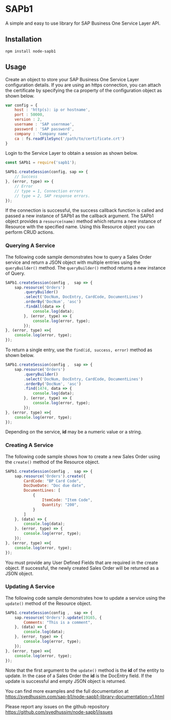 # SAPb1
A simple and easy to use library for SAP Business One Service Layer API.

## Installation

```
npm install node-sapb1
```
## Usage
Create an object to store your SAP Business One Service Layer configuration details. If you are using an https connection, you can attach the certificate by specifying the ca property of the configuration object as shown below.

```js
var config = {
    host : 'http(s): ip or hostname',
    port : 50000,
    version : 2,
    username : 'SAP usernmae',
    password : 'SAP password',
    company : 'Company name',
    ca : fs.readFileSync('/path/to/certificate.crt')
}
```

Login to the Service Layer to obtain a session as shown below.

```js
const SAPb1 = require('sapb1');

SAPb1.createSession(config, sap => {
    // Success 
}, (error, type) => {
    // Error
    // type = 1, Connection errors
    // type = 2, SAP response errors.
});
```

If the connection is successful, the success callback function is called and passed a new instance of SAPb1 as the callback argument. The SAPb1 object provides a `resource(name)` method which returns a new instance of Resource with the specified name. Using this Resource object you can perform CRUD actions.

### Querying A Service

The following code sample demonstrates how to query a Sales Order service and return a JSON object with multiple entries using the `queryBuilder()` method. The `queryBuilder()` method returns a new instance of Query.

```js
SAPb1.createSession(config ,  sap => {
    sap.resource('Orders')
        .queryBuilder()
        .select('DocNum, DocEntry, CardCode, DocumentLines')
        .orderBy('DocNum', 'asc')
        .findAll(data => {
            console.log(data);
        }, (error, type) => {
            console.log(error, type);
        });
}, (error, type) =>{
    console.log(error, type);
});
```
To return a single entry, use the `find(id, success, error)` method as shown below.

```js
SAPb1.createSession(config ,  sap => {
    sap.resource('Orders')
        .queryBuilder()
        .select('DocNum, DocEntry, CardCode, DocumentLines')
        .orderBy('DocNum', 'asc')
        .find(1474, data => {
            console.log(data);
        }, (error, type) => {
            console.log(error, type);
        });
}, (error, type) =>{
    console.log(error, type);
});
```
Depending on the service, **id** may be a numeric value or a string. 

### Creating A Service

The following code sample shows how to create a new Sales Order using the `create()` method of the Resource object.

```js
SAPb1.createSession(config ,  sap => {
    sap.resource('Orders').create({
        CardCode: "BP Card Code",
        DocDueDate: "Doc due date",
        DocumentLines: [
            {
                ItemCode: "Item Code",
                Quantity: "200",
            }
        ]
    }, (data) => {
        console.log(data);
    }, (error, type) => {
        console.log(error, type);
    });
}, (error, type) =>{
    console.log(error, type);
});
```
You must provide any User Defined Fields that are required in the create object. If successful, the newly created Sales Order will be returned as a JSON object.

### Updating A Service

The following code sample demonstrates how to update a service using the `update()` method of the Resource object.

```js
SAPb1.createSession(config ,  sap => {
    sap.resource('Orders').update(19165, {
        Comments: "This is a comment",
    }, (data) => {
        console.log(data);
    }, (error, type) => {
        console.log(error, type);
    });
}, (error, type) =>{
    console.log(error, type);
});
```
Note that the first argument to the `update()` method is the **id** of the entity to update. In the case of a Sales Order the **id** is the DocEntry field. If the update is successful and empty JSON object is returned.

You can find more examples and the full documentation at https://syedhussim.com/sap-b1/node-sapb1-library-documentation-v1.html

Please report any issues on the github repository https://github.com/syedhussim/node-sapb1/issues